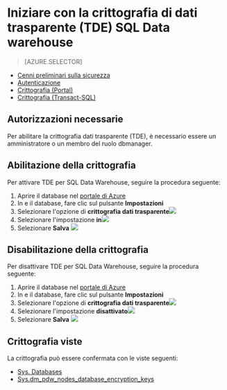 <properties
   pageTitle="Crittografia dati trasparente SQL Data warehouse (portale) | Microsoft Azure"
   description="Crittografia dati trasparente (TDE) SQL Data warehouse"
   services="sql-data-warehouse"
   documentationCenter=""
   authors="ronortloff"
   manager="barbkess"
   editor=""/>

<tags
   ms.service="sql-data-warehouse"
   ms.workload="data-management"
   ms.tgt_pltfrm="na"
   ms.devlang="na"
   ms.topic="article"
   ms.date="09/24/2016" 
   ms.author="rortloff;barbkess;sonyama"/>

# <a name="get-started-with-transparent-data-encryption-tde-in-sql-data-warehouse"></a>Iniziare con la crittografia di dati trasparente (TDE) SQL Data warehouse

> [AZURE.SELECTOR]
- [Cenni preliminari sulla sicurezza](sql-data-warehouse-overview-manage-security.md)
- [Autenticazione](sql-data-warehouse-authentication.md)
- [Crittografia (Portal)](sql-data-warehouse-encryption-tde.md)
- [Crittografia (Transact-SQL)](sql-data-warehouse-encryption-tde-tsql.md)

## <a name="required-permssions"></a>Autorizzazioni necessarie

Per abilitare la crittografia dati trasparente (TDE), è necessario essere un amministratore o un membro del ruolo dbmanager.

## <a name="enabling-encryption"></a>Abilitazione della crittografia

Per attivare TDE per SQL Data Warehouse, seguire la procedura seguente:

1. Aprire il database nel [portale di Azure](https://portal.azure.com)
2. In e il database, fare clic sul pulsante **Impostazioni**
3. Selezionare l'opzione di **crittografia dati trasparente**![][1]
4. Selezionare l'impostazione **in**![][2]
5. Selezionare **Salva**
![][3]  

## <a name="disabling-encryption"></a>Disabilitazione della crittografia

Per disattivare TDE per SQL Data Warehouse, seguire la procedura seguente:

1. Aprire il database nel [portale di Azure](https://portal.azure.com)
2. In e il database, fare clic sul pulsante **Impostazioni**
3. Selezionare l'opzione di **crittografia dati trasparente**![][1]
4. Selezionare l'impostazione **disattivato**![][4]
5. Selezionare **Salva**
![][5]  

## <a name="encryption-dmvs"></a>Crittografia viste

La crittografia può essere confermata con le viste seguenti:

- [Sys. Databases]
- [Sys.dm_pdw_nodes_database_encryption_keys]

<!--MSDN references-->
[Transparent Data Encryption (TDE)]: https://msdn.microsoft.com/library/bb934049.aspx
[Sys. Databases]: http://msdn.microsoft.com/library/ms178534.aspx
[Sys.dm_pdw_nodes_database_encryption_keys]: https://msdn.microsoft.com/library/mt203922.aspx

<!--Image references-->
[1]: ./media/sql-data-warehouse-security-tde/sql-data-warehouse-security-tde-portal-settings.png
[2]: ./media/sql-data-warehouse-security-tde/sql-data-warehouse-security-tde-portal-settings-on.png
[3]: ./media/sql-data-warehouse-security-tde/sql-data-warehouse-security-tde-portal-settings-save.png
[4]: ./media/sql-data-warehouse-security-tde/sql-data-warehouse-security-tde-portal-settings-off.png
[5]: ./media/sql-data-warehouse-security-tde/sql-data-warehouse-security-tde-portal-settings-save2.png

<!--Link references-->
